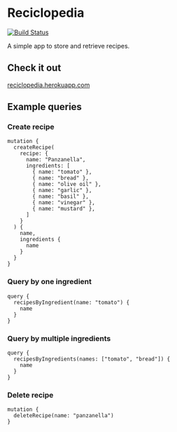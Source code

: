 # Reciclopedia

[![Build Status](https://travis-ci.org/SvenvDam/reciclopedia.svg?branch=master)](https://travis-ci.org/SvenvDam/reciclopedia)

A simple app to store and retrieve recipes.

## Check it out
[reciclopedia.herokuapp.com](https://reciclopedia.herokuapp.com)

## Example queries

### Create recipe
```
mutation {
  createRecipe(
    recipe: {
      name: "Panzanella",
      ingredients: [
        { name: "tomato" },
        { name: "bread" },
        { name: "olive oil" },
        { name: "garlic" },
        { name: "basil" },
        { name: "vinegar" },
        { name: "mustard" },
      ]
    }
  ) {
    name,
    ingredients {
      name
    }
  }
}
```

### Query by one ingredient
```
query {
  recipesByIngredient(name: "tomato") {
    name
  }
}
```

### Query by multiple ingredients
```
query {
  recipesByIngredients(names: ["tomato", "bread"]) {
    name
  }
}
```

### Delete recipe
```
mutation {
  deleteRecipe(name: "panzanella")
}
```